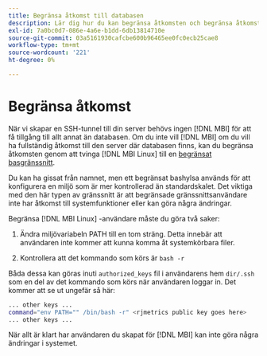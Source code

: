 ```yaml
---
title: Begränsa åtkomst till databasen
description: Lär dig hur du kan begränsa åtkomsten och begränsa åtkomsten till servern där databasen finns.
exl-id: 7a0bc0d7-086e-4a6e-b1dd-6db13814710e
source-git-commit: 03a5161930cafcbe600b96465ee0fc0ecb25cae8
workflow-type: tm+mt
source-wordcount: '221'
ht-degree: 0%

---
```


# Begränsa åtkomst

När vi skapar en SSH-tunnel till din server behövs ingen [!DNL MBI] för att få tillgång till allt annat än databasen. Om du inte vill [!DNL MBI] om du vill ha fullständig åtkomst till den server där databasen finns, kan du begränsa åtkomsten genom att tvinga [!DNL MBI Linux] till en [begränsat basgränssnitt](https://www.gnu.org/software/bash/manual/html_node/The-Restricted-Shell.html).

Du kan ha gissat från namnet, men ett begränsat bashylsa används för att konfigurera en miljö som är mer kontrollerad än standardskalet. Det viktiga med den här typen av gränssnitt är att begränsade gränssnittsanvändare inte har åtkomst till systemfunktioner eller kan göra några ändringar.

Begränsa [!DNL MBI Linux] -användare måste du göra två saker:

1. Ändra miljövariabeln PATH till en tom sträng. Detta innebär att användaren inte kommer att kunna komma åt systemkörbara filer.

1. Kontrollera att det kommando som körs är `bash -r`

Båda dessa kan göras inuti `authorized_keys` fil i användarens hem `dir/.ssh` som en del av det kommando som körs när användaren loggar in. Det kommer att se ut ungefär så här:

```bash
... other keys ...
command="env PATH="" /bin/bash -r" <rjmetrics public key goes here>
... other keys ...
```

När allt är klart har användaren du skapat för [!DNL MBI] kan inte göra några ändringar i systemet.
